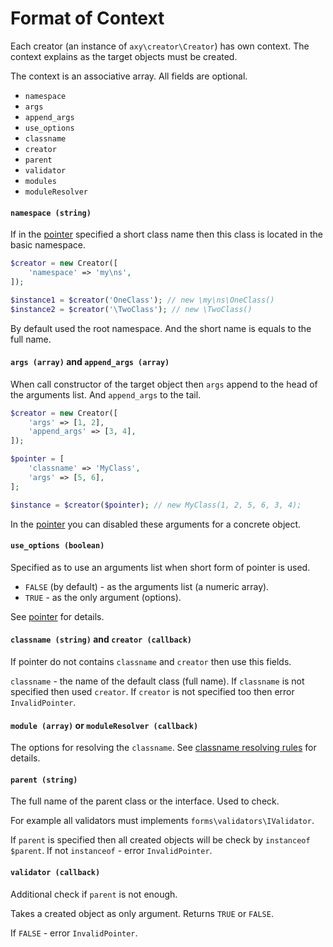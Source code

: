# Format of Context

Each creator (an instance of `axy\creator\Creator`) has own context.
The context explains as the target objects must be created.

The context is an associative array.
All fields are optional.

* `namespace`
* `args`
* `append_args`
* `use_options`
* `classname`
* `creator`
* `parent`
* `validator`
* `modules`
* `moduleResolver`

#### `namespace (string)`

If in the [pointer](pointer.md) specified a short class name then this class is located in the basic namespace.

```php
$creator = new Creator([
    'namespace' => 'my\ns',
]);

$instance1 = $creator('OneClass'); // new \my\ns\OneClass()
$instance2 = $creator('\TwoClass'); // new \TwoClass()
```

By default used the root namespace.
And the short name is equals to the full name.

#### `args (array)` and `append_args (array)`

When call constructor of the target object then `args` append to the head of the arguments list.
And `append_args` to the tail.

```php
$creator = new Creator([
    'args' => [1, 2],
    'append_args' => [3, 4],
]);

$pointer = [
    'classname' => 'MyClass',
    'args' => [5, 6],
];

$instance = $creator($pointer); // new MyClass(1, 2, 5, 6, 3, 4);
```

In the [pointer](pointer.md) you can disabled these arguments for a concrete object.

#### `use_options (boolean)`

Specified as to use an arguments list when short form of pointer is used.

* `FALSE` (by default) - as the arguments list (a numeric array).
* `TRUE` - as the only argument (options). 

See [pointer](pointer.md) for details.

#### `classname (string)` and `creator (callback)`

If pointer do not contains `classname` and `creator` then use this fields.

`classname` - the name of the default class (full name).
If `classname` is not specified then used `creator`.
If `creator` is not specified too then error `InvalidPointer`.

#### `module (array)` or `moduleResolver (callback)`

The options for resolving the `classname`.
See [classname resolving rules](classname.md) for details.

#### `parent (string)`

The full name of the parent class or the interface.
Used to check.

For example all validators must implements `forms\validators\IValidator`.

If `parent` is specified then all created objects will be check by `instanceof $parent`.
If not `instanceof` - error `InvalidPointer`.

#### `validator (callback)`

Additional check if `parent` is not enough.

Takes a created object as only argument.
Returns `TRUE` or `FALSE`.

If `FALSE` - error `InvalidPointer`.
